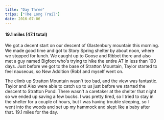 ```yaml
---
title: "Day Three"
trips: ["The Long Trail"]
date: 2016-07-06
---
```



#### **19.1 miles (47.1 total)**

We got a decent start on our descent of Glastenbury mountain this morning. We made good time and got to Story Spring shelter by about noon, where we stopped for lunch. We caught up to Goose and Ribbet there and also met a guy named Bigfoot who's trying to hike the entire AT in less than 100 days. Just before we got to the base of Stratton Mountain, Taylor started to feel nauseous, so New Addition (Rob) and myself went on.

The climb up Stratton Mountain wasn't too bad, and the view was fantastic. Taylor and Alex were able to catch up to us just before we started the descent to Stratton Pond. There wasn't a caretaker at the shelter that night so we ended up saving a few bucks. I was pretty tired, so I tried to stay in the shelter for a couple of hours, but I was having trouble sleeping, so I went into the woods and set up my hammock and slept like a baby after that. 19.1 miles for the day.
